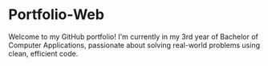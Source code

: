 # Portfolio-Web
Welcome to my GitHub portfolio! I'm currently in my 3rd year of Bachelor of Computer Applications, passionate about solving real-world problems using clean, efficient code.
